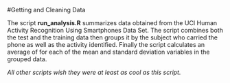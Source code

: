 #Getting and Cleaning Data

The script **run_analysis.R** summarizes data obtained from the UCI Human Activity Recognition Using Smartphones Data Set. The script combines both the test and the training data then groups it by the subject who carried the phone as well as the activity identified.  Finally the script calculates an average of for each of the mean and standard deviation variables in the grouped data.

*All other scripts wish they were at least as cool as this script.*
